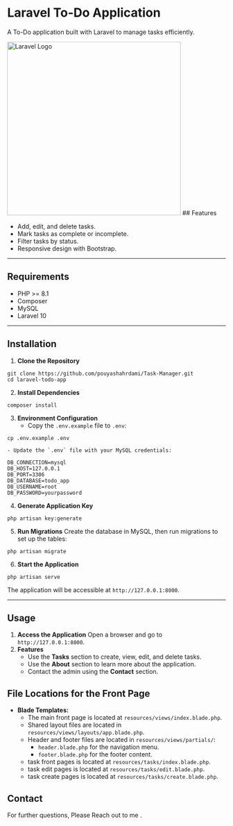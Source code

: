 # Laravel To-Do Application

A To-Do application built with Laravel to manage tasks efficiently.

<img src="https://raw.githubusercontent.com/pouyashahrdami/Task-Manager/refs/heads/main/public/git-logo.png" width="400" alt="Laravel Logo">
## Features

- Add, edit, and delete tasks.
- Mark tasks as complete or incomplete.
- Filter tasks by status.
- Responsive design with Bootstrap.

* * *

## Requirements

- PHP >= 8.1
- Composer
- MySQL
- Laravel 10

* * *

## Installation

1. **Clone the Repository**

```
git clone https://github.com/pouyashahrdami/Task-Manager.git
cd laravel-todo-app
```
2. **Install Dependencies**

```
composer install
```
3. **Environment Configuration**
    - Copy the `.env.example` file to `.env`:

```
cp .env.example .env
```
    - Update the `.env` file with your MySQL credentials:

```
DB_CONNECTION=mysql
DB_HOST=127.0.0.1
DB_PORT=3306
DB_DATABASE=todo_app 
DB_USERNAME=root
DB_PASSWORD=yourpassword
```

4. **Generate Application Key**

```
php artisan key:generate
```
5. **Run Migrations** Create the database in MySQL, then run migrations to set up the tables:

```
php artisan migrate
```
6. **Start the Application**

```
php artisan serve
```

The application will be accessible at `http://127.0.0.1:8000`.

* * *

## Usage

1. **Access the Application** Open a browser and go to `http://127.0.0.1:8000`.
2. **Features**
    - Use the **Tasks** section to create, view, edit, and delete tasks.
    - Use the **About** section to learn more about the application.
    - Contact the admin using the **Contact** section.

  

## File Locations for the Front Page

- **Blade Templates:**
    - The main front page is located at `resources/views/index.blade.php`.
    - Shared layout files are located in `resources/views/layouts/app.blade.php`.
    - Header and footer files are located in `resources/views/partials/`:
        - `header.blade.php` for the navigation menu.
        - `footer.blade.php` for the footer content.
    - task front pages is located at `resources/tasks/index.blade.php`.
    - task edit pages is located at `resources/tasks/edit.blade.php`.
    - task create pages is located at `resources/tasks/create.blade.php`.

## Contact

For further questions, Please Reach out to me .